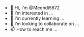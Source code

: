 - 👋 Hi, I’m @Meqhdi5672
- 👀 I’m interested in ...
- 🌱 I’m currently learning ...
- 💞️ I’m looking to collaborate on ...
- 📫 How to reach me ...

<!---
Mehdi5672/Mehdi5672 is a ✨ special ✨ repository because its `README.md` (this file) appears on your GitHub profile.
You can click the Preview link to take a look at your changes.
--->
